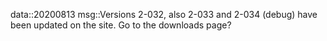 data::20200813
msg::Versions 2-032, also 2-033 and 2-034 (debug) have been updated on the site. Go to the downloads page?
